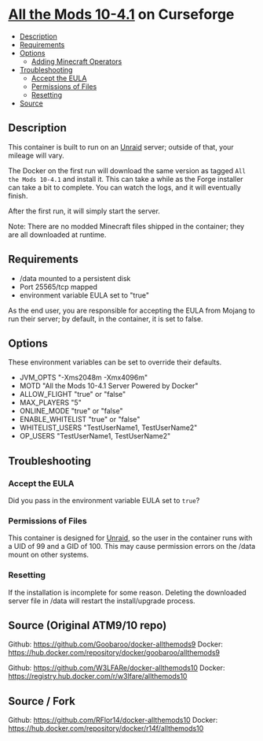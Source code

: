 
# [All the Mods 10-4.1](https://www.curseforge.com/minecraft/modpacks/all-the-mods-10) on Curseforge
<!-- toc -->

- [Description](#description)
- [Requirements](#requirements)
- [Options](#options)
  * [Adding Minecraft Operators](#adding-minecraft-operators)
- [Troubleshooting](#troubleshooting)
  * [Accept the EULA](#accept-the-eula)
  * [Permissions of Files](#permissions-of-files)
  * [Resetting](#resetting)
- [Source](#source-original-atm9-repo)

<!-- tocstop -->

## Description

This container is built to run on an [Unraid](https://unraid.net) server; outside of that, your mileage will vary.


The Docker on the first run will download the same version as tagged `All the Mods 10-4.1` and install it.  This can take a while as the Forge installer can take a bit to complete.  You can watch the logs, and it will eventually finish.

After the first run, it will simply start the server.

Note: There are no modded Minecraft files shipped in the container; they are all downloaded at runtime.

## Requirements

* /data mounted to a persistent disk
* Port 25565/tcp mapped
* environment variable EULA set to "true"

As the end user, you are responsible for accepting the EULA from Mojang to run their server; by default, in the container, it is set to false.

## Options

These environment variables can be set to override their defaults.

* JVM_OPTS "-Xms2048m -Xmx4096m"
* MOTD "All the Mods 10-4.1 Server Powered by Docker"
* ALLOW_FLIGHT "true" or "false"
* MAX_PLAYERS "5"
* ONLINE_MODE "true" or "false"
* ENABLE_WHITELIST "true" or "false"
* WHITELIST_USERS "TestUserName1, TestUserName2"
* OP_USERS "TestUserName1, TestUserName2"

## Troubleshooting

### Accept the EULA
Did you pass in the environment variable EULA set to `true`?

### Permissions of Files
This container is designed for [Unraid](https://unraid.net), so the user in the container runs with a UID of 99 and a GID of 100.  This may cause permission errors on the /data mount on other systems.

### Resetting
If the installation is incomplete for some reason.  Deleting the downloaded server file in /data will restart the install/upgrade process.

## Source (Original ATM9/10 repo)
Github: https://github.com/Goobaroo/docker-allthemods9
Docker: https://hub.docker.com/repository/docker/goobaroo/allthemods9


Github: https://github.com/W3LFARe/docker-allthemods10
Docker: https://registry.hub.docker.com/r/w3lfare/allthemods10 

## Source / Fork

Github: https://github.com/RFlor14/docker-allthemods10
Docker: https://hub.docker.com/repository/docker/r14f/allthemods10

